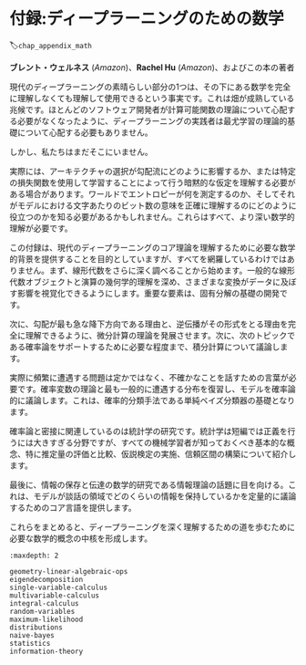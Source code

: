 # 付録:ディープラーニングのための数学
:label:`chap_appendix_math`

**ブレント・ウェルネス** (*Amazon*)、**Rachel Hu** (*Amazon*)、およびこの本の著者

現代のディープラーニングの素晴らしい部分の1つは、その下にある数学を完全に理解しなくても理解して使用できるという事実です。これは畑が成熟している兆候です。ほとんどのソフトウェア開発者が計算可能関数の理論について心配する必要がなくなったように、ディープラーニングの実践者は最尤学習の理論的基礎について心配する必要もありません。 

しかし、私たちはまだそこにいません。 

実際には、アーキテクチャの選択が勾配流にどのように影響するか、または特定の損失関数を使用して学習することによって行う暗黙的な仮定を理解する必要がある場合があります。ワールドでエントロピーが何を測定するのか、そしてそれがモデルにおける文字あたりのビット数の意味を正確に理解するのにどのように役立つのかを知る必要があるかもしれません。これらはすべて、より深い数学的理解が必要です。 

この付録は、現代のディープラーニングのコア理論を理解するために必要な数学的背景を提供することを目的としていますが、すべてを網羅しているわけではありません。まず、線形代数をさらに深く調べることから始めます。一般的な線形代数オブジェクトと演算の幾何学的理解を深め、さまざまな変換がデータに及ぼす影響を視覚化できるようにします。重要な要素は、固有分解の基礎の開発です。 

次に、勾配が最も急な降下方向である理由と、逆伝播がその形式をとる理由を完全に理解できるように、微分計算の理論を発展させます。次に、次のトピックである確率論をサポートするために必要な程度まで、積分計算について議論します。 

実際に頻繁に遭遇する問題は定かではなく、不確かなことを話すための言葉が必要です。確率変数の理論と最も一般的に遭遇する分布を復習し、モデルを確率論的に議論します。これは、確率的分類手法である単純ベイズ分類器の基礎となります。 

確率論と密接に関連しているのは統計学の研究です。統計学は短編では正義を行うには大きすぎる分野ですが、すべての機械学習者が知っておくべき基本的な概念、特に推定量の評価と比較、仮説検定の実施、信頼区間の構築について紹介します。 

最後に、情報の保存と伝達の数学的研究である情報理論の話題に目を向ける。これは、モデルが談話の領域でどのくらいの情報を保持しているかを定量的に議論するためのコア言語を提供します。 

これらをまとめると、ディープラーニングを深く理解するための道を歩むために必要な数学的概念の中核を形成します。

```toc
:maxdepth: 2

geometry-linear-algebraic-ops
eigendecomposition
single-variable-calculus
multivariable-calculus
integral-calculus
random-variables
maximum-likelihood
distributions
naive-bayes
statistics
information-theory
```
